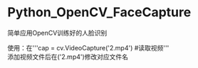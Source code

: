 # Python_OpenCV_FaceCapture
简单应用OpenCV训练好的人脸识别  

使用：在'''cap = cv.VideoCapture('2.mp4')  #读取视频'''  
添加视频文件后在('2.mp4')修改对应文件名  

